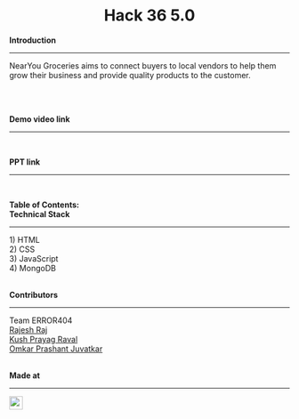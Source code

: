 <h1 align="center">Hack 36 5.0</h1>

<b>Introduction</b>
<hr>
<p>NearYou Groceries aims to connect buyers to local vendors to help them grow their business and provide quality products to the customer.</p>
<br>
<br>

<b>Demo video link</b>
<hr>

<br>

<b>PPT link</b>
<hr>

<br>

<b>Table of Contents:</b><br>
  <b>Technical Stack</b>
  <hr>
  1) HTML<br>
  2) CSS<br>
  3) JavaScript<br>
  4) MongoDB<br>
<br>

  <b>Contributors</b>
  <hr>
  Team ERROR404<br>
  <a href="https://github.com/rajesh6110">Rajesh Raj</a><br>
  <a href="https://github.com/kushraval71">Kush Prayag Raval</a><br>
  <a href="https://github.com/megatron3002">Omkar Prashant Juvatkar</a><br>
<br>

<b>Made at</b>
<hr>
<a href="https://hack36.com"> <img src="https://cutt.ly/BuiltAtHack36" height=24px> </a>
